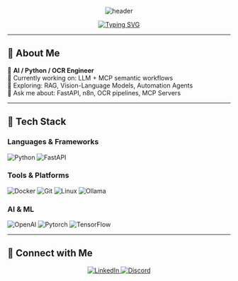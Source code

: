 <div align="center">

![header](https://capsule-render.vercel.app/api?type=wave&color=0:00c6ff,100:0072ff&height=180&section=header&text=Pikao&fontSize=42&fontColor=ffffff&animation=twinkling&fontAlignY=32)

[![Typing SVG](https://readme-typing-svg.herokuapp.com/?color=36BCF7&size=28&center=true&vCenter=true&width=800&height=50&lines=AI+Engineer+%7C+Python+Developer+%7C+LLM+Architect;OCR+Specialist+%7C+Automation+Engineer)](https://git.io/typing-svg)

</div>

---

## 👋 About Me

🚀 **AI / Python / OCR Engineer**  
🔭 Currently working on: LLM + MCP semantic workflows  
🌱 Exploring: RAG, Vision-Language Models, Automation Agents  
💬 Ask me about: FastAPI, n8n, OCR pipelines, MCP Servers  


---

## 🧰 Tech Stack

### Languages & Frameworks
![Python](https://img.shields.io/badge/Python-3776AB?style=for-the-badge&logo=python&logoColor=fff)
![FastAPI](https://img.shields.io/badge/FastAPI-009688?style=for-the-badge&logo=fastapi&logoColor=fff)

### Tools & Platforms
![Docker](https://img.shields.io/badge/Docker-2496ED?style=for-the-badge&logo=docker&logoColor=fff)
![Git](https://img.shields.io/badge/Git-F05032?style=for-the-badge&logo=git&logoColor=fff)
![Linux](https://img.shields.io/badge/Linux-FCC624?style=for-the-badge&logo=linux&logoColor=000)
![Ollama](https://img.shields.io/badge/Ollama-000000?style=for-the-badge&logo=ollama&logoColor=fff)

### AI & ML
![OpenAI](https://img.shields.io/badge/OpenAI-412991?style=for-the-badge&logo=openai&logoColor=fff)
![Pytorch](https://img.shields.io/badge/PyTorch-EE4C2C?style=for-the-badge&logo=pytorch&logoColor=fff)
![TensorFlow](https://img.shields.io/badge/TensorFlow-FF6F00?style=for-the-badge&logo=tensorflow&logoColor=fff)


---

## 🤝 Connect with Me

<div align="center">
  <a href="https://www.linkedin.com/in/wu-chi-hung-78986a1a7/" target="_blank">
    <img src="https://img.shields.io/badge/LinkedIn-0A66C2?style=for-the-badge&logo=linkedin&logoColor=fff" alt="LinkedIn"/>
  </a>
  <a href="https://discord.com/users/pikao777" target="_blank">
    <img src="https://img.shields.io/badge/Discord-5865F2?style=for-the-badge&logo=discord&logoColor=fff" alt="Discord"/>
  </a>
</div>



